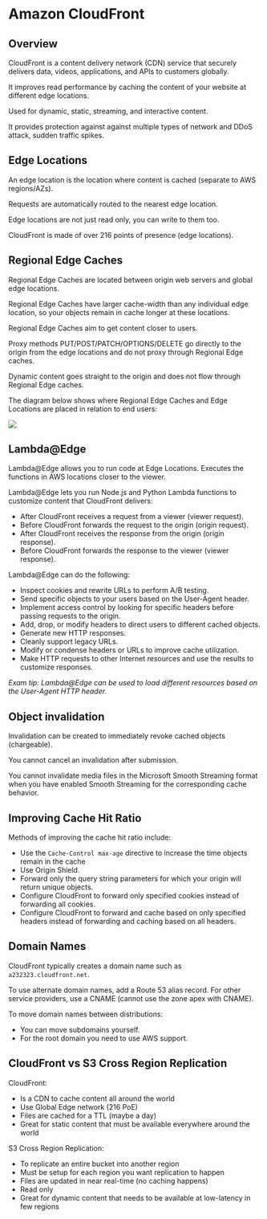 # Amazon CloudFront

## Overview

CloudFront is a content delivery network (CDN) service that securely delivers data, videos, applications, and APIs to customers globally.

It improves read performance by caching the content of your website at different edge locations.

Used for dynamic, static, streaming, and interactive content.

It provides protection against against multiple types of network and DDoS attack, sudden traffic spikes.


## Edge Locations

An edge location is the location where content is cached (separate to AWS regions/AZs).

Requests are automatically routed to the nearest edge location.

Edge locations are not just read only, you can write to them too.

CloudFront is made of over 216 points of presence (edge locations).


## Regional Edge Caches

Regional Edge Caches are located between origin web servers and global edge locations.

Regional Edge Caches have larger cache-width than any individual edge location, so your objects remain in cache longer at these locations.

Regional Edge Caches aim to get content closer to users.

Proxy methods PUT/POST/PATCH/OPTIONS/DELETE go directly to the origin from the edge locations and do not proxy through Regional Edge caches.

Dynamic content goes straight to the origin and does not flow through Regional Edge caches.

The diagram below shows where Regional Edge Caches and Edge Locations are placed in relation to end users:

![](https://digitalcloud.training/wp-content/uploads/2022/01/amazon-cloudfront-edge-locations-and-regional-edge.jpeg)


## Lambda@Edge

Lambda@Edge allows you to run code at Edge Locations. Executes the functions in AWS locations closer to the viewer.

Lambda@Edge lets you run Node.js and Python Lambda functions to customize content that CloudFront delivers:
- After CloudFront receives a request from a viewer (viewer request).
- Before CloudFront forwards the request to the origin (origin request).
- After CloudFront receives the response from the origin (origin response).
- Before CloudFront forwards the response to the viewer (viewer response).

Lambda@Edge can do the following:

- Inspect cookies and rewrite URLs to perform A/B testing.
- Send specific objects to your users based on the User-Agent header.
- Implement access control by looking for specific headers before passing requests to the origin.
- Add, drop, or modify headers to direct users to different cached objects.
- Generate new HTTP responses.
- Cleanly support legacy URLs.
- Modify or condense headers or URLs to improve cache utilization.
- Make HTTP requests to other Internet resources and use the results to customize responses.

*Exam tip: Lambda@Edge can be used to load different resources based on the User-Agent HTTP header.*


## Object invalidation

Invalidation can be created to immediately revoke cached objects (chargeable).

You cannot cancel an invalidation after submission.

You cannot invalidate media files in the Microsoft Smooth Streaming format when you have enabled Smooth Streaming for the corresponding cache behavior.


## Improving Cache Hit Ratio

Methods of improving the cache hit ratio include:

- Use the `Cache-Control max-age` directive to increase the time objects remain in the cache
- Use Origin Shield.
- Forward only the query string parameters for which your origin will return unique objects.
- Configure CloudFront to forward only specified cookies instead of forwarding all cookies.
- Configure CloudFront to forward and cache based on only specified headers instead of forwarding and caching based on all headers.


## Domain Names

CloudFront typically creates a domain name such as `a232323.cloudfront.net`.

To use alternate domain names, add a Route 53 alias record. For other service providers, use a CNAME (cannot use the zone apex with CNAME).

To move domain names between distributions:
- You can move subdomains yourself.
- For the root domain you need to use AWS support.


## CloudFront vs S3 Cross Region Replication

CloudFront:
- Is a CDN to cache content all around the world
- Use Global Edge network (216 PoE)
- Files are cached for a TTL (maybe a day)
- Great for static content that must be available everywhere around the world

S3 Cross Region Replication:
- To replicate an entire bucket into another region
- Must be setup for each region you want replication to happen
- Files are updated in near real-time (no caching happens)
- Read only
- Great for dynamic content that needs to be available at low-latency in few regions